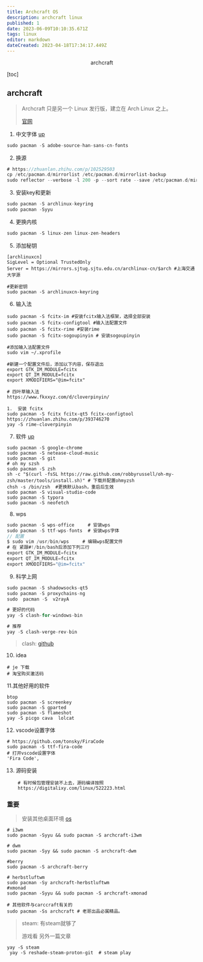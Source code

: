 ```yaml
---
title: Archcraft OS
description: archcraft linux
published: 1
date: 2023-06-09T10:10:35.671Z
tags: linux
editor: markdown
dateCreated: 2023-04-18T17:34:17.449Z
---
```


<center>archcraft</center>





[toc]





## archcraft

> Archcraft 只是另一个 Linux 发行版，建立在 Arch Linux 之上。
>
> [官网](https://archcraft.io/index.html)





1. 中文字体  [up](https://zhuanlan.zhihu.com/p/511682089)

```go
sudo pacman -S adobe-source-han-sans-cn-fonts
```



2. 换源

```go
# https://zhuanlan.zhihu.com/p/102529503
cp /etc/pacman.d/mirrorlist /etc/pacman.d/mirrorlist-backup
sudo reflector --verbose -l 200 -p --sort rate --save /etc/pacman.d/mirrorlist
```



3. 安装key和更新

```go
sudo pacman -S archlinux-keyring
sudo pacman -Syyu
```



4. 更换内核

```go
sudo pacman -S linux-zen linux-zen-headers
```



5. 添加秘钥

```shell
[archlinuxcn]
SigLevel = Optional TrustedOnly
Server = https://mirrors.sjtug.sjtu.edu.cn/archlinux-cn/$arch #上海交通大学源

#更新密钥
sudo pacman -S archlinuxcn-keyring
```



6. 输入法

```shell
sudo pacman -S fcitx-im #安装fcitx输入法框架，选择全部安装
sudo pacman -S fcitx-configtool #输入法配置文件
sudo pacman -S fcitx-rime #安装rime
sudo pacman -S fcitx-sogoupinyin # 安装sogoupinyin

#添加输入法配置文件
sudo vim ~/.xprofile

#新建一个配置文件后，添加以下内容，保存退出
export GTK_IM_MODULE=fcitx
export QT_IM_MODULE=fcitx
export XMODIFIERS="@im=fcitx"

# 四叶草输入法
https://www.fkxxyz.com/d/cloverpinyin/

1.  安装 fcitx 
sudo pacman -S fcitx fcitx-qt5 fcitx-configtool
https://zhuanlan.zhihu.com/p/393746270
yay -S rime-cloverpinyin
```



7. 软件 [up](https://linux265.com/news/3544.html)

```shell
sudo pacman -S google-chrome  
sudo pacman -S netease-cloud-music
sudo pacman -S git
# oh my szsh
sudo pacman -S zsh
sh -c "$(curl -fsSL https://raw.github.com/robbyrussell/oh-my-zsh/master/tools/install.sh)" # 下载并配置ohmyzsh
chsh -s /bin/zsh  #更换默认bash，重启后生效
sudo pacman -S visual-studio-code
sudo pacman -S typora
sudo pacman -S neofetch
```



8. wps

```go
sudo pacman -S wps-office     # 安装wps
sudo pacman -S ttf-wps-fonts  # 安装wps字体
// 配置
$ sudo vim /usr/bin/wps     # 编辑wps配置文件
# 在 紧跟#!/bin/bash后添加下列三行
export GTK_IM_MODULE=fcitx
export QT_IM_MODULE=fcitx
export XMODIFIERS="@im=fcitx"
```



9. 科学上网

```go
sudo pacman -S shadowsocks-qt5
sudo pacman -S proxychains-ng
sudo  pacman -S  v2rayA

# 更好的代码
yay -S clash-for-windows-bin

# 推荐
yay -S clash-verge-rev-bin
```

> clash: [github](https://github.com/clash-verge-rev/clash-verge-rev)



10. idea

```shell
# je 下载
# 淘宝购买激活码
```

11.其他好用的软件

```shell
btop 
sudo pacman -S screenkey
sudo pacman -S gparted 
sudo pacman -S flameshot  
yay -S picgo cava  lolcat
```

12. vscode设置字体

```shell
# https://github.com/tonsky/FiraCode
sudo pacman -S ttf-fira-code
# 打开vscode设置字体
'Fira Code',
```


13. 源码安装
```shell
    # 有时候包管理安装不上去，源码编译按照
    https://digitalixy.com/linux/522223.html
```

### 重要

> 安装其他桌面环境 [os](https://archcraft.io/gallery.html)

```shell
# i3wm 
sudo pacman -Syyu && sudo pacman -S archcraft-i3wm

# dwm 
sudo pacman -Syy && sudo pacman -S archcraft-dwm

#berry
sudo pacman -S archcraft-berry

# herbstluftwm
sudo pacman -Sy archcraft-herbstluftwm
#xmonad
sudo pacman -Syyu && sudo pacman -S archcraft-xmonad

# 其他软件与carccraft有关的
sudo pacman -Ss archcraft # 老哥出品必属精品。
```



> steam: 有steam就够了
>
> 游戏看 另外一篇文章

```shell
yay -S steam
 yay -S reshade-steam-proton-git  # steam play 
```











